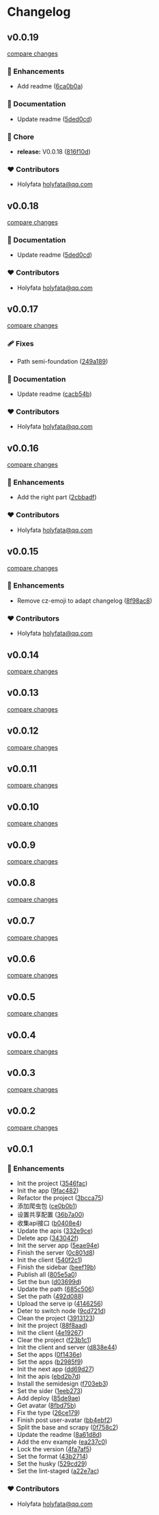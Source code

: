 # Changelog

## v0.0.19

[compare changes](https://github.com/holyfata/gh-profile/compare/v0.0.18...v0.0.19)

### 🚀 Enhancements

- Add readme ([6ca0b0a](https://github.com/holyfata/gh-profile/commit/6ca0b0a))

### 📖 Documentation

- Update readme ([5ded0cd](https://github.com/holyfata/gh-profile/commit/5ded0cd))

### 🏡 Chore

- **release:** V0.0.18 ([816f10d](https://github.com/holyfata/gh-profile/commit/816f10d))

### ❤️ Contributors

- Holyfata <holyfata@qq.com>

## v0.0.18

[compare changes](https://github.com/holyfata/gh-profile/compare/v0.0.17...v0.0.18)

### 📖 Documentation

- Update readme ([5ded0cd](https://github.com/holyfata/gh-profile/commit/5ded0cd))

### ❤️ Contributors

- Holyfata <holyfata@qq.com>

## v0.0.17

[compare changes](https://github.com/holyfata/gh-profile/compare/v0.0.16...v0.0.17)

### 🩹 Fixes

- Path semi-foundation ([249a189](https://github.com/holyfata/gh-profile/commit/249a189))

### 📖 Documentation

- Update readme ([cacb54b](https://github.com/holyfata/gh-profile/commit/cacb54b))

### ❤️ Contributors

- Holyfata <holyfata@qq.com>

## v0.0.16

[compare changes](https://github.com/holyfata/gh-profile/compare/v0.0.15...v0.0.16)

### 🚀 Enhancements

- Add the right part ([2cbbadf](https://github.com/holyfata/gh-profile/commit/2cbbadf))

### ❤️ Contributors

- Holyfata <holyfata@qq.com>

## v0.0.15

[compare changes](https://github.com/holyfata/gh-profile/compare/v0.0.14...v0.0.15)

### 🚀 Enhancements

- Remove cz-emoji to adapt changelog ([8f98ac8](https://github.com/holyfata/gh-profile/commit/8f98ac8))

### ❤️ Contributors

- Holyfata <holyfata@qq.com>

## v0.0.14

[compare changes](https://github.com/holyfata/gh-profile/compare/v0.0.13...v0.0.14)

## v0.0.13

[compare changes](https://github.com/holyfata/gh-profile/compare/v0.0.12...v0.0.13)

## v0.0.12

[compare changes](https://github.com/holyfata/gh-profile/compare/v0.0.11...v0.0.12)

## v0.0.11

[compare changes](https://github.com/holyfata/gh-profile/compare/v0.0.10...v0.0.11)

## v0.0.10

[compare changes](https://github.com/holyfata/gh-profile/compare/v0.0.9...v0.0.10)

## v0.0.9

[compare changes](https://github.com/holyfata/gh-profile/compare/v0.0.8...v0.0.9)

## v0.0.8

[compare changes](https://github.com/holyfata/gh-profile/compare/v0.0.7...v0.0.8)

## v0.0.7

[compare changes](https://github.com/holyfata/gh-profile/compare/v0.0.6...v0.0.7)

## v0.0.6

[compare changes](https://github.com/holyfata/gh-profile/compare/v0.0.5...v0.0.6)

## v0.0.5

[compare changes](https://github.com/holyfata/gh-profile/compare/v0.0.4...v0.0.5)

## v0.0.4

[compare changes](https://github.com/holyfata/gh-profile/compare/v0.0.3...v0.0.4)

## v0.0.3

[compare changes](https://github.com/holyfata/gh-profile/compare/v0.0.2...v0.0.3)

## v0.0.2

[compare changes](https://github.com/holyfata/gh-profile/compare/v0.0.1...v0.0.2)

## v0.0.1

### 🚀 Enhancements

- Init the project ([3546fac](https://github.com/holyfata/gh-profile/commit/3546fac))
- Init the app ([9fac482](https://github.com/holyfata/gh-profile/commit/9fac482))
- Refactor the project ([3bcca75](https://github.com/holyfata/gh-profile/commit/3bcca75))
- 添加爬虫包 ([ce0b0b1](https://github.com/holyfata/gh-profile/commit/ce0b0b1))
- 设置共享配置 ([36b7a00](https://github.com/holyfata/gh-profile/commit/36b7a00))
- 收集api接口 ([b0408e4](https://github.com/holyfata/gh-profile/commit/b0408e4))
- Update the apis ([332e9ce](https://github.com/holyfata/gh-profile/commit/332e9ce))
- Delete app ([343042f](https://github.com/holyfata/gh-profile/commit/343042f))
- Init the server app ([5eae94e](https://github.com/holyfata/gh-profile/commit/5eae94e))
- Finish the server ([0c801d8](https://github.com/holyfata/gh-profile/commit/0c801d8))
- Init the client ([540f2c1](https://github.com/holyfata/gh-profile/commit/540f2c1))
- Finish the sidebar ([beef19b](https://github.com/holyfata/gh-profile/commit/beef19b))
- Publish all ([805e5a0](https://github.com/holyfata/gh-profile/commit/805e5a0))
- Set the bun ([d03699d](https://github.com/holyfata/gh-profile/commit/d03699d))
- Update the path ([685c506](https://github.com/holyfata/gh-profile/commit/685c506))
- Set the path ([492d088](https://github.com/holyfata/gh-profile/commit/492d088))
- Upload the serve ip ([4146256](https://github.com/holyfata/gh-profile/commit/4146256))
- Deter to switch node ([9cd721d](https://github.com/holyfata/gh-profile/commit/9cd721d))
- Clean the project ([3913123](https://github.com/holyfata/gh-profile/commit/3913123))
- Init the project ([88f8aad](https://github.com/holyfata/gh-profile/commit/88f8aad))
- Init the client ([4e19267](https://github.com/holyfata/gh-profile/commit/4e19267))
- Clear the project ([f23b1c1](https://github.com/holyfata/gh-profile/commit/f23b1c1))
- Init the client and server ([d838e44](https://github.com/holyfata/gh-profile/commit/d838e44))
- Set the apps ([0f1436e](https://github.com/holyfata/gh-profile/commit/0f1436e))
- Set the apps ([b2985f9](https://github.com/holyfata/gh-profile/commit/b2985f9))
- Init the next app ([dd69d27](https://github.com/holyfata/gh-profile/commit/dd69d27))
- Init the apis ([ebd2b7d](https://github.com/holyfata/gh-profile/commit/ebd2b7d))
- Install the semidesign ([f703eb3](https://github.com/holyfata/gh-profile/commit/f703eb3))
- Set the sider ([1eeb273](https://github.com/holyfata/gh-profile/commit/1eeb273))
- Add deploy ([85de9ae](https://github.com/holyfata/gh-profile/commit/85de9ae))
- Get avatar ([8fbd75b](https://github.com/holyfata/gh-profile/commit/8fbd75b))
- Fix the type ([26ce179](https://github.com/holyfata/gh-profile/commit/26ce179))
- Finish post user-avatar ([bb4ebf2](https://github.com/holyfata/gh-profile/commit/bb4ebf2))
- Split the base and scrapy ([0f758c2](https://github.com/holyfata/gh-profile/commit/0f758c2))
- Update the readme ([8a61d8d](https://github.com/holyfata/gh-profile/commit/8a61d8d))
- Add the env example ([ea237c0](https://github.com/holyfata/gh-profile/commit/ea237c0))
- Lock the version ([4fa7af5](https://github.com/holyfata/gh-profile/commit/4fa7af5))
- Set the format ([43b2714](https://github.com/holyfata/gh-profile/commit/43b2714))
- Set the husky ([529cd29](https://github.com/holyfata/gh-profile/commit/529cd29))
- Set the lint-staged ([a22e7ac](https://github.com/holyfata/gh-profile/commit/a22e7ac))

### ❤️ Contributors

- Holyfata <holyfata@qq.com>
